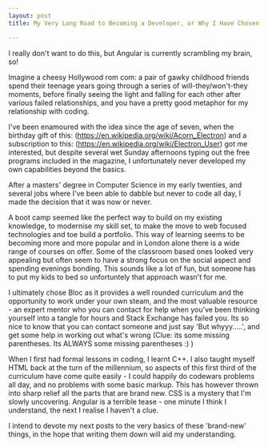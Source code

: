 ```yaml
---
layout: post
title: My Very Long Road to Becoming a Developer, or Why I Have Chosen to do Bloc

---
```

I really don't want to do this, but Angular is currently scrambling my brain, so!

Imagine a cheesy Hollywood rom com: a pair of gawky childhood friends spend their teenage years going through a series of will-they/won't-they moments, before finally seeing the light and falling for each other after various failed relationships, and you have a pretty good metaphor for my relationship with coding.

I've been enamoured with the idea since the age of seven, when the birthday gift of this: (https://en.wikipedia.org/wiki/Acorn_Electron) and a subscription to this: (https://en.wikipedia.org/wiki/Electron_User) got me interested, but despite several wet Sunday afternoons typing out the free programs included in the magazine, I unfortunately never developed my own capabilities beyond the basics.

After a masters' degree in Computer Science in my early twenties, and several jobs where I've been able to dabble but never to code all day, I made the decision that it was now or never.

A boot camp seemed like the perfect way to build on my existing knowledge, to modernise my skill set, to make the move to web focused technologies and toe build a portfolio. This way of learning seems to be becoming more and more popular and in London alone there is a wide range of courses on offer. Some of the classroom based ones looked very appealing but often seem to have a strong focus on the social aspect and spending evenings bonding. This sounds like a lot of fun, but someone has to put my kids to bed so unfortuntely that approach wasn't for me.

I ultimately chose Bloc as it provides a well rounded curriculum and the opportunity to work under your own steam, and the most valuable resource - an expert mentor who you can contact for help when you've been thinking yourself into a tangle for hours and Stack Exchange has failed you. Its so nice to know that you can contact someone and just say 'But whyyy.....', and get some help in working out what's wrong (Clue: its some missing parentheses. Its ALWAYS some missing parentheses :) )

When I first had formal lessons in coding, I learnt C++. I also taught myself HTML back at the turn of the millennium, so aspects of this first third of the curriculum have come quite easily - I could happily do codewars problems all day, and no problems with some basic markup. This has however thrown into sharp relief all the parts that are brand new. CSS is a mystery that I'm slowly uncovering. Angular is a terrible tease - one minute I think I understand, the next I realise I haven't a clue.

I intend to devote my next posts to the very basics of these 'brand-new' things, in the hope that writing them down will aid my understanding.
